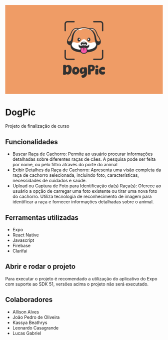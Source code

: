 ![DogPic](assets/img/logo-cover.png)

# DogPic
Projeto de finalização de curso

## Funcionalidades

- Buscar Raça de Cachorro: Permite ao usuário procurar informações detalhadas sobre diferentes raças de cães. A pesquisa pode ser feita por nome, ou pelo filtro através do porte do animal
- Exibir Detalhes da Raça de Cachorro: Apresenta uma visão completa da raça de cachorro selecionada, incluindo foto, características, necessidades de cuidados e saúde.
- Upload ou Captura de Foto para Identificação da(s) Raça(s): Oferece ao usuário a opção de carregar uma foto existente ou tirar uma nova foto do cachorro. Utiliza tecnologia de reconhecimento de imagem para identificar a raça e fornecer informações detalhadas sobre o animal.

## Ferramentas utilizadas

- Expo
- React Native
- Javascript
- Firebase
- Clarifai

## Abrir e rodar o projeto

Para executar o projeto é recomendado a utilização do aplicativo do Expo com suporte ao SDK 51, versões acima o projeto não será executado.

## Colaboradores

- Allison Alves
- João Pedro de Oliveira
- Kassya Beathrys
- Leonardo Casagrande
- Lucas Gabriel
